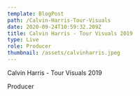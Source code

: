 ```yaml
---
template: BlogPost
path: /Calvin-Harris-Tour-Visuals
date: 2020-09-24T10:59:32.209Z
title: Calvin Harris - Tour Visuals 2019
type: Live
role: Producer
thumbnail: /assets/calvinharris.jpeg
---
```

<!--StartFragment-->

Calvin Harris - Tour Visuals 2019

Producer

<!--EndFragment-->
